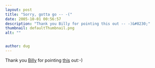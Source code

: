 ```yaml
---
layout: post
title: "Sorry, gotta go -- -("
date: 2005-10-01 00:56:57
description: "Thank you Billy for pointing this out -- -)&#8230;"
thumbnail: defaultThumbnail.png
alt: ""


author: dug
---
```


<p>Thank you <a href="http://blogs.pumpernickle.net/billy/">Billy</a> for pointing <a href="http://www.sorrygottago.com/">this</a> out:-)</p>
